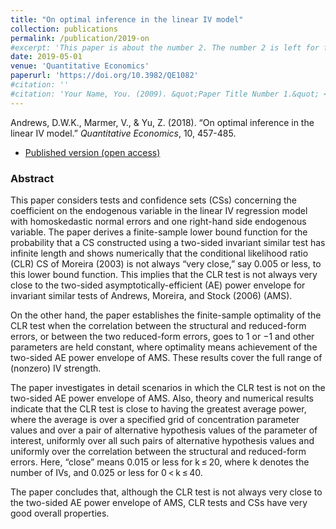 ```yaml
---
title: "On optimal inference in the linear IV model"
collection: publications
permalink: /publication/2019-on
#excerpt: 'This paper is about the number 2. The number 2 is left for future work.'
date: 2019-05-01
venue: 'Quantitative Economics'
paperurl: 'https://doi.org/10.3982/QE1082'
#citation: ''
#citation: 'Your Name, You. (2009). &quot;Paper Title Number 1.&quot; <i>Journal 1</i>. 1(1).'
---
```

Andrews, D.W.K., Marmer, V., & Yu, Z. (2018). &ldquo;On optimal inference in the linear IV model.&rdquo; <i>Quantitative Economics</i>, 10, 457-485.

- [Published version (open access)](https://doi.org/10.3982/QE1082)

### Abstract 

This paper considers tests and confidence sets (CSs) concerning the coefficient on the endogenous variable in the linear IV regression model with homoskedastic normal errors and one right-hand side endogenous variable. The paper derives a finite-sample lower bound function for the probability that a CS constructed using a two-sided invariant similar test has infinite length and shows numerically that the conditional likelihood ratio (CLR) CS of Moreira (2003) is not always “very close,” say 0.005 or less, to this lower bound function. This implies that the CLR test is not always very close to the two-sided asymptotically-efficient (AE) power envelope for invariant similar tests of Andrews, Moreira, and Stock (2006) (AMS).

On the other hand, the paper establishes the finite-sample optimality of the CLR test when the correlation between the structural and reduced-form errors, or between the two reduced-form errors, goes to 1 or −1 and other parameters are held constant, where optimality means achievement of the two-sided AE power envelope of AMS. These results cover the full range of (nonzero) IV strength.

The paper investigates in detail scenarios in which the CLR test is not on the two-sided AE power envelope of AMS. Also, theory and numerical results indicate that the CLR test is close to having the greatest average power, where the average is over a specified grid of concentration parameter values and over a pair of alternative hypothesis values of the parameter of interest, uniformly over all such pairs of alternative hypothesis values and uniformly over the correlation between the structural and reduced-form errors. Here, “close” means 0.015 or less for k ≤ 20, where k denotes the number of IVs, and 0.025 or less for 0 < k ≤ 40.

The paper concludes that, although the CLR test is not always very close to the two-sided AE power envelope of AMS, CLR tests and CSs have very good overall properties.